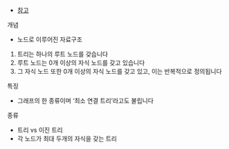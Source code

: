 - [참고](https://gmlwjd9405.github.io/2018/08/12/data-structure-tree.html)

개념

- 노드로 이루어진 자료구조
1. 트리는 하나의 루트 노드를 갖습니다
2. 루트 노드는 0개 이상의 자식 노드를 갖고 있습니다
3. 그 자식 노드 또한 0개 이상의 자식 노드를 갖고 있고, 이는 반복적으로 정의됩니다

특징

- 그래프의 한 종류이며 ‘최소 연결 트리’라고도 불립니다

종류

- 트리 vs 이진 트리
- 각 노드가 최대 두개의 자식을 갖는 트리